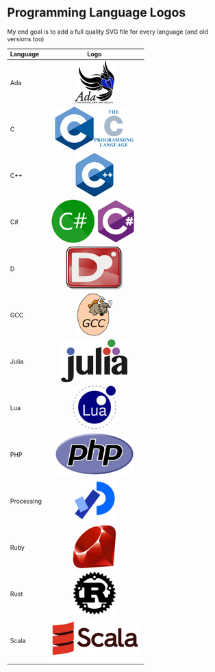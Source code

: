 # Programming Language Logos

My end goal is to add a full quality SVG file for every language (and old versions too)

|Language|Logo|
|:--|:--:|
|Ada|<img src="/src/ada.svg" style="height: 100px;"/>|
|C|<img src="/src/c.svg" style="height: 100px;"/><img src="/src/c_full.svg" style="height: 100px;"/>|
|C++|<img src="/src/cpp.svg" style="height: 100px;"/>|
|C#|<img src="/src/cs_wordmark.svg" style="height: 100px;"/><img src="/src/csharp.svg" style="height: 100px;"/>|
|D|<img src="/src/d.svg" style="height: 100px;"/>|
|GCC|<img src="/src/gcc.svg" style="height: 100px;"/>|
|Julia|<img src="/src/julia.svg" style="height: 100px;"/>|
|Lua|<img src="/src/lua.svg" style="height: 100px;"/>|
|PHP|<img src="/src/php.svg" style="height: 100px;"/>|
|Processing|<img src="/src/processing_4.svg" style="height: 100px;"/>|
|Ruby|<img src="/src/ruby.svg" style="height: 100px;"/>|
|Rust|<img src="/src/rust_black.svg" style="height: 100px;"/>|
|Scala|<img src="/src/scala_full.svg" style="height: 100px;"/>|
